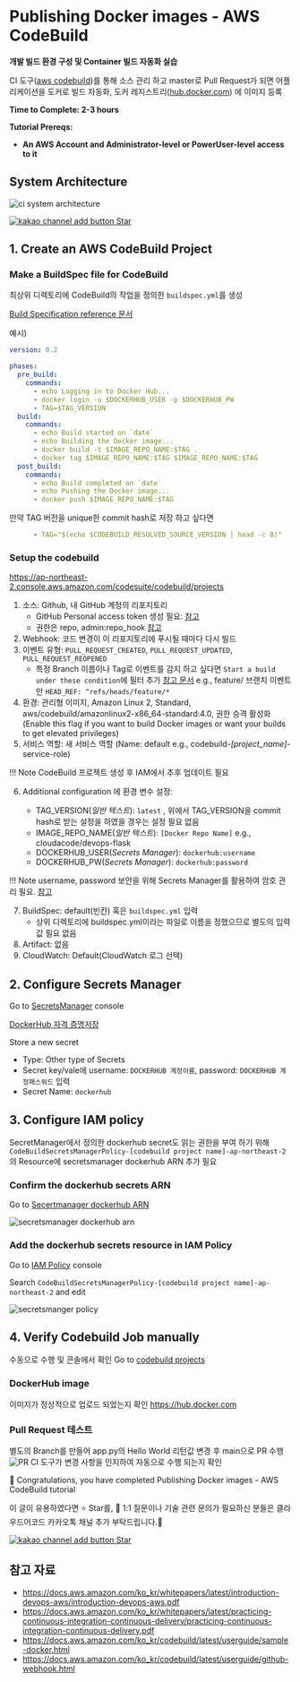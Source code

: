 # Publishing Docker images - AWS CodeBuild

**개발 빌드 환경 구성 및 Container 빌드 자동화 실습**

CI 도구([aws codebuild](https://aws.amazon.com/codebuild/))를 통해 소스 관리 하고 master로 Pull Request가 되면 어플리케이션을 도커로 빌드 자동화, 도커 레지스트리([hub.docker.com](https://hub.docker.com/)) 에 이미지 등록

**Time to Complete: 2-3 hours**

**Tutorial Prereqs:**

* **An AWS Account and Administrator-level or PowerUser-level access to it**

## System Architecture
![ci system architecture](assets/ci-system-architecture.png)

<div>
<a id="channel-add-button" target="_blank" href="http://pf.kakao.com/_nxoaTs">
  <img src="../../../assets/channel_add_small.png" alt="kakao channel add button"/>
</a>
<a class="github-button" href="https://github.com/cloudacode/tutorials" data-icon="octicon-star" data-size="large" data-show-count="true" aria-label="Star cloudacode/tutorials on GitHub">Star</a>
</div>

## 1. Create an AWS CodeBuild Project

### Make a BuildSpec file for CodeBuild

최상위 디렉토리에 CodeBuild의 작업을 정의한 `buildspec.yml`를 생성

[Build Specification reference 문서](https://docs.aws.amazon.com/ko_kr/codebuild/latest/userguide/build-spec-ref.html)

예시)
```yaml
version: 0.2

phases:
  pre_build:
    commands:
      - echo Logging in to Docker Hub...
      - docker login -u $DOCKERHUB_USER -p $DOCKERHUB_PW
      - TAG=$TAG_VERSION
  build:
    commands:
      - echo Build started on `date`
      - echo Building the Docker image...
      - docker build -t $IMAGE_REPO_NAME:$TAG .
      - docker tag $IMAGE_REPO_NAME:$TAG $IMAGE_REPO_NAME:$TAG
  post_build:
    commands:
      - echo Build completed on `date`
      - echo Pushing the Docker image...
      - docker push $IMAGE_REPO_NAME:$TAG
```

만약 TAG 버전을 unique한 commit hash로 저장 하고 싶다면
```yaml
      - TAG="$(echo $CODEBUILD_RESOLVED_SOURCE_VERSION | head -c 8)"
```

### Setup the codebuild

https://ap-northeast-2.console.aws.amazon.com/codesuite/codebuild/projects

1. 소스: Github, 내 GitHub 계정의 리포지토리
   - GitHub Personal access token 생성 필요: [참고](https://docs.github.com/en/free-pro-team@latest/github/authenticating-to-github/creating-a-personal-access-token)
   - 권한은 repo, admin:repo_hook [참고](https://docs.aws.amazon.com/codebuild/latest/userguide/access-tokens.html#access-tokens-github)
2. Webhook: 코드 변경이 이 리포지토리에 푸시될 때마다 다시 빌드
3. 이벤트 유형: `PULL_REQUEST_CREATED`, `PULL_REQUEST_UPDATED`, `PULL_REQUEST_REOPENED`
   - 특정 Branch 이름이나 Tag로 이벤트를 감지 하고 싶다면 `Start a build under these condition`에 필터 추가 [참고 문서](https://docs.aws.amazon.com/codebuild/latest/userguide/github-webhook.html)
   e.g., feature/ 브랜치 이벤트만 `HEAD_REF: ^refs/heads/feature/*`
4. 환경: 관리형 이미지, Amazon Linux 2, Standard, aws/codebuild/amazonlinux2-x86_64-standard:4.0, 권한 승격 활성화 (Enable this flag if you want to build Docker images or want your builds to get elevated privileges)
5. 서비스 역할: 새 서비스 역할 (Name: default e.g., codebuild-*[project_name]*-service-role)

!!! Note
      CodeBuild 프로젝트 생성 후 IAM에서 추후 업데이트 필요

6. Additional configuration 에 환경 변수 설정:

   - TAG_VERSION(*일반 텍스트*): `latest` , 위에서 TAG_VERSION을 commit hash로 받는 설정을 하였을 경우는 설정 필요 없음
   - IMAGE_REPO_NAME(*일반 텍스트*): `[Docker Repo Name]` e.g., cloudacode/devops-flask
   - DOCKERHUB_USER(*Secrets Manager*): `dockerhub:username`
   - DOCKERHUB_PW(*Secrets Manager*): `dockerhub:password`

!!! Note
      username, password 보안을 위해 Secrets Manager를 활용하여 암호 관리 필요. [참고](https://aws.amazon.com/premiumsupport/knowledge-center/codebuild-docker-pull-image-error/?nc1=h_ls#Store_your_DockerHub_credentials_with_AWS_Secrets_Manager)

7. BuildSpec: default(빈칸) 혹은 `buildspec.yml` 입력
   - 상위 디렉토리에 buildspec.yml이라는 파일로 이름을 정했으므로 별도의 입력값 필요 없음
8. Artifact: 없음
9. CloudWatch: Default(CloudWatch 로그 선택)

## 2. Configure Secrets Manager
Go to [SecretsManager](https://ap-northeast-2.console.aws.amazon.com/secretsmanager/home) console

[DockerHub 자격 증명저장](https://aws.amazon.com/premiumsupport/knowledge-center/codebuild-docker-pull-image-error/?nc1=h_ls#Store_your_DockerHub_credentials_with_AWS_Secrets_Manager)

Store a new secret
   - Type: Other type of Secrets
   - Secret key/vale에 username: `DOCKERHUB 계정이름`, password: `DOCKERHUB 계정패스워드` 입력
   - Secret Name: `dockerhub`

## 3. Configure IAM policy

SecretManager에서 정의한 dockerhub secret도 읽는 권한을 부여 하기 위해
`CodeBuildSecretsManagerPolicy-[codebuild project name]-ap-northeast-2`의 Resource에 secretsmanager dockerhub ARN 추가 필요

### Confirm the dockerhub secrets ARN

Go to [Secertmanager dockerhub ARN](https://ap-northeast-2.console.aws.amazon.com/secretsmanager/home?region=ap-northeast-2#/secret?name=dockerhub)

![secretsmanager dockerhub arn](assets/secretsmanager-dockerhub-arn.png)

### Add the dockerhub secrets resource in IAM Policy

Go to [IAM Policy](https://console.aws.amazon.com/iam/home?region=ap-northeast-2#/policies) console

Search `CodeBuildSecretsManagerPolicy-[codebuild project name]-ap-northeast-2` and edit

![secretsmanger policy](assets/codbuildpolicy-secretarn.png)

## 4. Verify Codebuild Job manually

수동으로 수행 및 콘솔에서 확인
Go to [codebuild projects](https://ap-northeast-2.console.aws.amazon.com/codesuite/codebuild/projects)

### DockerHub image

이미지가 정상적으로 업로드 되었는지 확인
https://hub.docker.com

### Pull Request 테스트

별도의 Branch를 만들어 app.py의 Hello World 리턴값 변경 후 main으로 PR 수행
![PR](./assets/build_process_by_github_webhook.png)
CI 도구가 변경 사항을 인지하여 자동으로 수행 되는지 확인

🎉 Congratulations, you have completed Publishing Docker images - AWS CodeBuild tutorial

이 글이 유용하였다면 ⭐ Star를, 💬 1:1 질문이나 기술 관련 문의가 필요하신 분들은 클라우드어코드 카카오톡 채널 추가 부탁드립니다.🤗

<div>
<a id="channel-add-button" target="_blank" href="http://pf.kakao.com/_nxoaTs">
  <img src="../../../assets/channel_add_small.png" alt="kakao channel add button"/>
</a>
<a class="github-button" href="https://github.com/cloudacode/tutorials" data-icon="octicon-star" data-size="large" data-show-count="true" aria-label="Star cloudacode/tutorials on GitHub">Star</a>
</div>

<script async defer src="https://buttons.github.io/buttons.js"></script>

## 참고 자료
- https://docs.aws.amazon.com/ko_kr/whitepapers/latest/introduction-devops-aws/introduction-devops-aws.pdf
- https://docs.aws.amazon.com/ko_kr/whitepapers/latest/practicing-continuous-integration-continuous-delivery/practicing-continuous-integration-continuous-delivery.pdf
- https://docs.aws.amazon.com/ko_kr/codebuild/latest/userguide/sample-docker.html
- https://docs.aws.amazon.com/ko_kr/codebuild/latest/userguide/github-webhook.html
